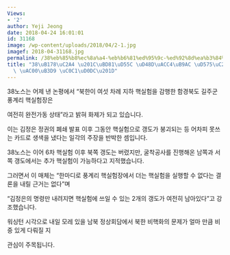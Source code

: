 ```yaml
---
Views:
- '2'
author: Yeji Jeong
date: 2018-04-24 16:01:01
id: 31168
image: /wp-content/uploads/2018/04/2-1.jpg
imagef: 2018-04-31168.jpg
permalink: /38%eb%85%b8%ec%8a%a4-%eb%b6%81%ed%95%9c-%ed%92%8d%ea%b3%84%eb%a6%ac-%ed%95%b5%ec%8b%a4%ed%97%98%ec%9e%a5-%ea%b0%80%eb%8f%99-%ec%83%81%ed%83%9c/
title: "38\uB178\uC2A4 \u201C\uBD81\uD55C \uD48D\uACC4\uB9AC \uD575\uC2E4\uD5D8\uC7A5\
  \ \uAC00\uB3D9 \uC0C1\uD0DC\u201D"
---
```


38노스는 어제 낸 논평에서 “북한이 여섯 차례 지하 핵실험을 감행한 함경북도 길주군 풍계리 핵실험장은
  
여전히 완전가동 상태”라고 밝혀 화제가 되고 있습니다.

이는 김정은 정권의 폐쇄 발표 이후 그동안 핵실험으로 갱도가 붕괴되는 등 어차피 못쓰는 카드로 생색을 냈다는 일각의 주장을 반박한 셈입니다.

38노스는 이어 6차 핵실험 이후 북쪽 갱도는 버렸지만, 굴착공사를 진행해온 남쪽과 서쪽 갱도에서는 추가 핵실험이 가능하다고 지적했습니다.

그러면서 이 매체는 “한마디로 풍계리 핵실험장에서 더는 핵실험을 실행할 수 없다는 결론을 내릴 근거는 없다”며
  
“김정은의 명령만 내려지면 핵실험에 쓰일 수 있는 2개의 갱도가 여전히 남아있다”고 강조했습니다.

워싱턴 시각으로 내일 모레 있을 남북 정상회담에서 북한 비핵화의 문제가 얼마 만큼 비중 있게 다뤄질 지
  
관심이 주목됩니다.
